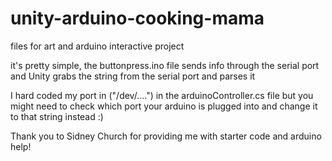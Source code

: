 # unity-arduino-cooking-mama
files for art and arduino interactive project 

it's pretty simple, the buttonpress.ino file sends info through the serial port and Unity grabs the string from the serial port and parses it

I hard coded my port in ("/dev/....") in the arduinoController.cs file but you might need to check which port your arduino is plugged into and change it to that string instead :)

Thank you to Sidney Church for providing me with starter code and arduino help! 
